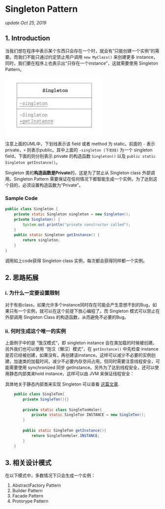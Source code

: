 # Singleton Pattern

_update Oct 25, 2019_

## 1. Introduction

当我们想在程序中表示某个东西只会存在一个时，就会有“只能创建一个实例”的需要。而我们不能只通过约定禁止用户调用 `new MyClass()` 来创建更多 instance，同时，我们要在程序上也表示出“只存在一个instance”，这就需要使用 Singleton Pattern。

![UML](../.gitbook/assets/design-pattern-singleton.png)

注意上面的UML中，下划线表示该 field 或者 method 为 static。前面的 `-` 表示private，`+` 则表示public。其中上面的 `-singleton (下划线)` 为一个 singleton field，下面的则分别表示 private 的构造函数 `Singleton()` 以及 `public static Singleton getInstance()`。

Singleton 类的**构造函数是Private**的，这是为了禁止从 Singleton class 外部调用。Singleton Pattern 需要保证在任何情况下都智能生成一个实例，为了达到这个目的，必须设置构造函数为“Private”。

### Sample Code

```java
public class Singleton {
    private static Singleton singleton = new Singleton();
    private Singleton() {
        System.out.println("private constructor called");
    }
    public static Singleton getInstance() {
        return singleton;
    }
}
```

调用如上code获得 Singleton class 实例，每次都会获得同样都一个实例。

## 2. 思路拓展

### i. 为什么一定要设置限制

对于有些class，如果允许多个instance同时存在可能会产生意想不到的Bug，如果只有一个实例，就可以在这个前提下放心编程了。而 Singleton 模式可以禁止在外部调用 Singleton Class 的构造函数，从而避免不必要的Bug。

### ii. 何时生成这个唯一的实例

上面例子中的是 ”饿汉模式“，即 singleton instance 会在类加载的时候被创建。另外我们也可以使用 “饱汉（懒汉）模式”，在 `getInstance()` 中先检查 instance 是否已经被创建，如果没有，再创建该instance。这样可以减少不必要的实例创建，加速类的加载时间，减少不必要内存空间占用。但同时需要注意线程安全，可能需要使用 synchronized 同步 getInstance。另外为了达到线程安全，还可以使用静态内部类来hold instance，这样可以由 JVM 来保证线程安全：

具体地关于静态内部类来实现 Singleton 可以查看 [这篇文章](https://blog.csdn.net/mnb65482/article/details/80458571).

```java
    public class SingleTon{
        private SingleTon(){}

        private static class SingleTonHoler{
            private static SingleTon INSTANCE = new SingleTon();
        }

        public static SingleTon getInstance(){
            return SingleTonHoler.INSTANCE;
        }
    }
```

## 3. 相关设计模式

在以下模式中，多数情况下只会生成一个实例：

1. AbstractFactory Pattern
2. Builder Pattern
3. Facade Pattern
4. Protorype Pattern

